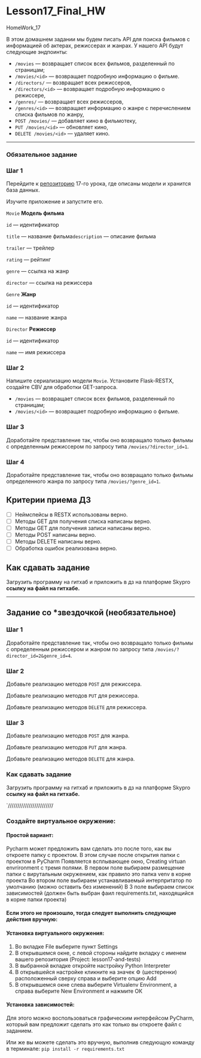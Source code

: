 # Lesson17_Final_HW
HomeWork_17

В этом домашнем задании мы будем писать API для поиска фильмов с информацией об актерах, режиссерах и жанрах. У нашего API будут следующие эндпоинты:

- `/movies` — возвращает список всех фильмов, разделенный по страницам;
- `/movies/<id>` — возвращает подробную информацию о фильме.
- `/directors/` — возвращает всех режиссеров,
- `/directors/<id>` — возвращает подробную информацию о режиссере,
- `/genres/` —  возвращает всех режиссеров,
- `/genres/<id>` — возвращает информацию о жанре с перечислением списка фильмов по жанру,
- `POST /movies/` —  добавляет кино в фильмотеку,
- `PUT /movies/<id>` —  обновляет кино,
- `DELETE /movies/<id>` —  удаляет кино.

---

### Обязательное задание

### Шаг 1

Перейдите к [репозиторию](https://github.com/skypro-008/lesson17_project_source) 17-го урока, где описаны модели и хранится база данных.

Изучите приложение и запустите его.

`Movie` **Модель фильма**

`id` — идентификатор

`title` — название фильма`description`  — описание фильма

`trailer` — трейлер 

`rating` — рейтинг

`genre` — ссылка на жанр

`director` — ссылка на режиссера

`Genre` **Жанр**

`id` — идентификатор

`name` — название жанра

`Director` **Режиссер**

`id` — идентификатор

`name` — имя режиссера

### Шаг 2

Напишите сериализацию модели `Movie`.
Установите Flask-RESTX, создайте CBV для обработки GET-запроса.

- `/movies` — возвращает список всех фильмов, разделенный по страницам;
- `/movies/<id>` — возвращает подробную информацию о фильме.

### Шаг 3

Доработайте представление так, чтобы оно возвращало только фильмы с определенным режиссером по запросу типа `/movies/?director_id=1`.

### Шаг 4

Доработайте представление так, чтобы оно возвращало только фильмы определенного жанра  по запросу типа `/movies/?genre_id=1`.

## Критерии приема ДЗ

- [ ]  Неймспейсы в RESTX использованы верно.
- [ ]  Методы GET для получения списка написаны верно.
- [ ]  Методы GET для получения записи написаны верно.
- [ ]  Методы POST написаны верно.
- [ ]  Методы DELETE написаны верно.
- [ ]  Обработка ошибок реализована верно.

## **Как сдавать задание**

Загрузить программу на гитхаб и приложить в дз на платформе Skypro **ссылку на файл на гитхабе.**

---

## Задание со *звездочкой (необязательное)

### Шаг 1

Доработайте представление так, чтобы оно возвращало только фильмы с определенным режиссером и жанром по запросу типа `/movies/?director_id=2&genre_id=4`.

### Шаг 2

Добавьте реализацию методов `POST` для режиссера.

Добавьте реализацию методов `PUT` для режиссера.

Добавьте реализацию методов `DELETE` для режиссера.

### Шаг 3

Добавьте реализацию методов `POST` для жанра.

Добавьте реализацию методов `PUT` для жанра.

Добавьте реализацию методов `DELETE` для жанра.

### **Как сдавать задание**

Загрузить программу на гитхаб и приложить в дз на платформе Skypro **ссылку на файл на гитхабе.**

`////////////////////////
### Cоздайте виртуальное окружение:

#### Простой вариант:
Pycharm может предложить вам сделать это после того, как вы откроете папку с проектом.
В этом случае после открытия папки с проектом в PyCharm
Появляется всплывающее окно, Creating virtuan envrironment c тремя полями.
В первом поле выбираем размещение папки с вирутальным окружением, как правило это папка venv
в корне проекта
Во втором поле выбираем устанавливаемый интерпритатор по умолчанию (можно оставить без изменений)
В 3 поле выбираем список зависимостей (должен быть выбран фаил requirements.txt, находящийся в корне папки проекта)

#### Если этого не произошло, тогда следует выполнить следующие действия вручную:
#### Установка виртуального окружения:
1. Во вкладке File выберите пункт Settings
2. В открывшемся окне, с левой стороны найдите вкладку с именем
вашего репозитория (Project: lesson17-and-tests)
3. В выбранной вкладке откройте настройку Python Interpreter
4. В открывшейся настройке кликните на значек ⚙ (шестеренки) 
расположенный сверху справа и выберите опцию Add
5. В открывшемся окне слева выберите Virtualenv Environment, 
а справа выберите New Environment и нажмите ОК

#### Установка зависимостей:
Для этого можно воспользоваться графическим интерфейсом PyCharm,
который вам предложит сделать это как только вы откроете файл с заданием.

Или же вы можете сделать это вручную, выполнив следующую команду в терминале:
`pip install -r requirements.txt`



